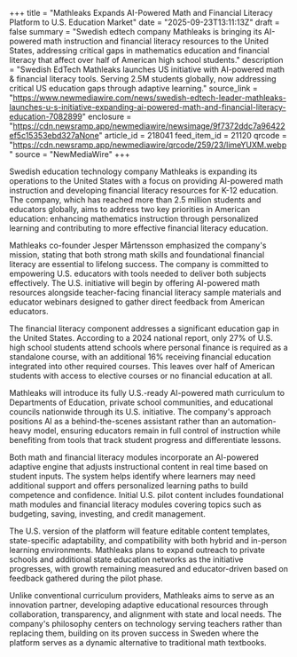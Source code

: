+++
title = "Mathleaks Expands AI-Powered Math and Financial Literacy Platform to U.S. Education Market"
date = "2025-09-23T13:11:13Z"
draft = false
summary = "Swedish edtech company Mathleaks is bringing its AI-powered math instruction and financial literacy resources to the United States, addressing critical gaps in mathematics education and financial literacy that affect over half of American high school students."
description = "Swedish EdTech Mathleaks launches US initiative with AI-powered math & financial literacy tools. Serving 2.5M students globally, now addressing critical US education gaps through adaptive learning."
source_link = "https://www.newmediawire.com/news/swedish-edtech-leader-mathleaks-launches-u-s-initiative-expanding-ai-powered-math-and-financial-literacy-education-7082899"
enclosure = "https://cdn.newsramp.app/newmediawire/newsimage/9f7372ddc7a96422ef5c15353ebd327aNone"
article_id = 218041
feed_item_id = 21120
qrcode = "https://cdn.newsramp.app/newmediawire/qrcode/259/23/limeYUXM.webp"
source = "NewMediaWire"
+++

<p>Swedish education technology company Mathleaks is expanding its operations to the United States with a focus on providing AI-powered math instruction and developing financial literacy resources for K-12 education. The company, which has reached more than 2.5 million students and educators globally, aims to address two key priorities in American education: enhancing mathematics instruction through personalized learning and contributing to more effective financial literacy education.</p><p>Mathleaks co-founder Jesper Mårtensson emphasized the company's mission, stating that both strong math skills and foundational financial literacy are essential to lifelong success. The company is committed to empowering U.S. educators with tools needed to deliver both subjects effectively. The U.S. initiative will begin by offering AI-powered math resources alongside teacher-facing financial literacy sample materials and educator webinars designed to gather direct feedback from American educators.</p><p>The financial literacy component addresses a significant education gap in the United States. According to a 2024 national report, only 27% of U.S. high school students attend schools where personal finance is required as a standalone course, with an additional 16% receiving financial education integrated into other required courses. This leaves over half of American students with access to elective courses or no financial education at all.</p><p>Mathleaks will introduce its fully U.S.-ready AI-powered math curriculum to Departments of Education, private school communities, and educational councils nationwide through its U.S. initiative. The company's approach positions AI as a behind-the-scenes assistant rather than an automation-heavy model, ensuring educators remain in full control of instruction while benefiting from tools that track student progress and differentiate lessons.</p><p>Both math and financial literacy modules incorporate an AI-powered adaptive engine that adjusts instructional content in real time based on student inputs. The system helps identify where learners may need additional support and offers personalized learning paths to build competence and confidence. Initial U.S. pilot content includes foundational math modules and financial literacy modules covering topics such as budgeting, saving, investing, and credit management.</p><p>The U.S. version of the platform will feature editable content templates, state-specific adaptability, and compatibility with both hybrid and in-person learning environments. Mathleaks plans to expand outreach to private schools and additional state education networks as the initiative progresses, with growth remaining measured and educator-driven based on feedback gathered during the pilot phase.</p><p>Unlike conventional curriculum providers, Mathleaks aims to serve as an innovation partner, developing adaptive educational resources through collaboration, transparency, and alignment with state and local needs. The company's philosophy centers on technology serving teachers rather than replacing them, building on its proven success in Sweden where the platform serves as a dynamic alternative to traditional math textbooks.</p>